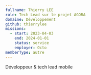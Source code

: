 ```yaml
---
fullname: Thierry LEE
role: Tech Lead sur le projet AGORA
domaine: Développement
github: thierrylee
missions:
  - start: 2023-04-03
    end: 2024-01-01
    status: service
    employer: Octo
memberType: autre
---
```


Développeur & tech lead mobile
